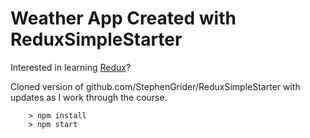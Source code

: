 # Weather App Created with ReduxSimpleStarter

Interested in learning [Redux](https://www.udemy.com/react-redux/)?

Cloned version of github.com/StephenGrider/ReduxSimpleStarter with updates as I work through the course.

```
	> npm install
	> npm start
```
